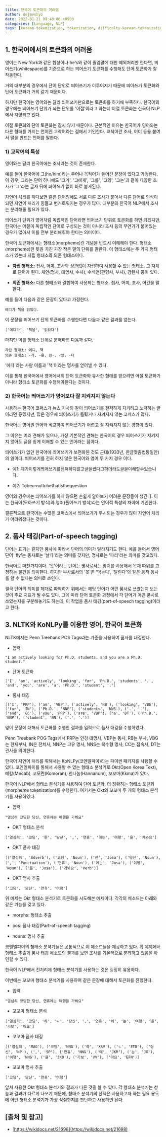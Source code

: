 ```yaml
---
title: 한국어 토큰화의 어려움
author: dejavuhyo
date: 2022-01-21 09:40:00 +0900
categories: [Language, NLP]
tags: [korean-tokenization, tokenization, difficulty-korean-tokenization, nlp, 토큰화, 한국어-토큰화, 한국어-토큰화-어려움, 자연어-처리, 자연어]
---
```


## 1. 한국어에서의 토큰화의 어려움
영어는 New York과 같은 합성어나 he's와 같이 줄임말에 대한 예외처리만 한다면, 띄어쓰기(whitespace)를 기준으로 하는 띄어쓰기 토큰화를 수행해도 단어 토큰화가 잘 작동한다.

거의 대부분의 경우에서 단어 단위로 띄어쓰기가 이루어지기 때문에 띄어쓰기 토큰화와 단어 토큰화가 거의 같기 때문이다.

하지만 한국어는 영어와는 달리 띄어쓰기만으로는 토큰화를 하기에 부족하다. 한국어의 경우에는 띄어쓰기 단위가 되는 단위를 '어절'이라고 하는데 어절 토큰화는 한국어 NLP에서 지양되고 있다.

어절 토큰화와 단어 토큰화는 같지 않기 때문이다. 근본적인 이유는 한국어가 영어와는 다른 형태를 가지는 언어인 교착어라는 점에서 기인한다. 교착어란 조사, 어미 등을 붙여서 말을 만드는 언어를 말한다.

### 1) 교착어의 특성
영어와는 달리 한국어에는 조사라는 것이 존재한다.

예를 들어 한국어에 그(he/him)라는 주어나 목적어가 들어간 문장이 있다고 가정한다. 이 경우, 그라는 단어 하나에도 '그가', '그에게', '그를', '그와', '그는'과 같이 다양한 조사가 '그'라는 글자 뒤에 띄어쓰기 없이 바로 붙게된다.

자연어 처리를 하다보면 같은 단어임에도 서로 다른 조사가 붙어서 다른 단어로 인식이 되면 자연어 처리가 힘들고 번거로워지는 경우가 많다. 대부분의 한국어 NLP에서 조사는 분리해줄 필요가 있다.

띄어쓰기 단위가 영어처럼 독립적인 단어라면 띄어쓰기 단위로 토큰화를 하면 되겠지만, 한국어는 어절이 독립적인 단어로 구성되는 것이 아니라 조사 등의 무언가가 붙어있는 경우가 많아서 이를 전부 분리해줘야 한다는 의미이다.

한국어 토큰화에서는 형태소(morpheme)란 개념을 반드시 이해해야 한다. 형태소(morpheme)란 뜻을 가진 가장 작은 말의 단위를 말한다. 이 형태소에는 두 가지 형태소가 있는데 자립 형태소와 의존 형태소이다.

* **자립 형태소:** 접사, 어미, 조사와 상관없이 자립하여 사용할 수 있는 형태소. 그 자체로 단어가 된다. 체언(명사, 대명사, 수사), 수식언(관형사, 부사), 감탄사 등이 있다.

* **의존 형태소:** 다른 형태소와 결합하여 사용되는 형태소. 접사, 어미, 조사, 어간을 말한다.

예를 들어 다음과 같은 문장이 있다고 가정한다.

```text
에디가 책을 읽었다.
```

이 문장을 띄어쓰기 단위 토큰화를 수행한다면 다음과 같은 결과를 얻는다.

```text
['에디가', '책을', '읽었다']
```

하지만 이를 형태소 단위로 분해하면 다음과 같다.

```text
자립 형태소: 에디, 책
의존 형태소: -가, -을, 읽-, -었, -다
```

'에디'라는 사람 이름과 '책'이라는 명사를 얻어낼 수 있다.

이를 통해 한국어에서 영어에서의 단어 토큰화와 유사한 형태를 얻으려면 어절 토큰화가 아니라 형태소 토큰화를 수행해야한다는 것이다.

### 2) 한국어는 띄어쓰기가 영어보다 잘 지켜지지 않는다
사용하는 한국어 코퍼스가 뉴스 기사와 같이 띄어쓰기를 철저하게 지키려고 노력하는 글이라면 좋겠지만, 많은 경우에 띄어쓰기가 틀렸거나 지켜지지 않는 코퍼스가 많다.

한국어는 영어권 언어와 비교하여 띄어쓰기가 어렵고 잘 지켜지지 않는 경향이 있다.

그 이유는 여러 견해가 있으나, 가장 기본적인 견해는 한국어의 경우 띄어쓰기가 지켜지지 않아도 글을 쉽게 이해할 수 있는 언어라는 점이다.

띄어쓰기가 없던 한국어에 띄어쓰기가 보편화된 것도 근대(1933년, 한글맞춤법통일안)의 일이다. 띄어쓰기를 전혀 하지 않은 한국어와 영어 두 가지 경우 이다.

* 예1: 제가이렇게띄어쓰기를전혀하지않고글을썼다고하더라도글을이해할수있습니다.

* 예2: Tobeornottobethatisthequestion

영어의 경우에는 띄어쓰기를 하지 않으면 손쉽게 알아보기 어려운 문장들이 생긴다. 이는 한국어(모아쓰기 방식)와 영어(풀어쓰기 방식)라는 언어적 특성의 차이에 기인한다.

결론적으로 한국어는 수많은 코퍼스에서 띄어쓰기가 무시되는 경우가 많아 자연어 처리가 어려워졌다는 것이다.

## 2. 품사 태깅(Part-of-speech tagging)
단어는 표기는 같지만 품사에 따라서 단어의 의미가 달라지기도 한다. 예를 들어서 영어 단어 'fly'는 동사로는 '날다'라는 의미를 갖지만, 명사로는 '파리'라는 의미를 갖고있다.

한국어도 마찬가지이다. '못'이라는 단어는 명사로서는 망치를 사용해서 목재 따위를 고정하는 물건을 의미한다. 하지만 부사로서의 '못'은 '먹는다', '달린다'와 같은 동작 동사를 할 수 없다는 의미로 쓰인다.

결국 단어의 의미를 제대로 파악하기 위해서는 해당 단어가 어떤 품사로 쓰였는지 보는 것이 주요 지표가 될 수도 있다. 그에 따라 단어 토큰화 과정에서 각 단어가 어떤 품사로 쓰였는지를 구분해놓기도 하는데, 이 작업을 품사 태깅(part-of-speech tagging)이라고 한다.

## 3. NLTK와 KoNLPy를 이용한 영어, 한국어 토큰화
NLTK에서는 Penn Treebank POS Tags라는 기준을 사용하여 품사를 태깅한다.

* 입력

```text
"I am actively looking for Ph.D. students. and you are a Ph.D. student."
```

* 단어 토큰화

```text
['I', 'am', 'actively', 'looking', 'for', 'Ph.D.', 'students', '.', 'and', 'you', 'are', 'a', 'Ph.D.', 'student', '.']
```

* 품사 태깅

```text
[('I', 'PRP'), ('am', 'VBP'), ('actively', 'RB'), ('looking', 'VBG'), ('for', 'IN'), ('Ph.D.', 'NNP'), ('students', 'NNS'), ('.', '.'), ('and', 'CC'), ('you', 'PRP'), ('are', 'VBP'), ('a', 'DT'), ('Ph.D.', 'NNP'), ('student', 'NN'), ('.', '.')]
```

영어 문장에 대해서 토큰화를 수행한 결과를 입력으로 품사 태깅을 수행하였다.

Penn Treebank POG Tags에서 PRP는 인칭 대명사, VBP는 동사, RB는 부사, VBG는 현재부사, IN은 전치사, NNP는 고유 명사, NNS는 복수형 명사, CC는 접속사, DT는 관사를 의미한다.

한국어 자연어 처리를 위해서는 KoNLPy(코엔엘파이)라는 파이썬 패키지를 사용할 수 있다. 코엔엘파이를 통해서 사용할 수 있는 형태소 분석기로 Okt(Open Korea Text), 메캅(Mecab), 코모란(Komoran), 한나눔(Hannanum), 꼬꼬마(Kkma)가 있다.

한국어 NLP에서 형태소 분석기를 사용하여 단어 토큰화, 더 정확히는 형태소 토큰화(morpheme tokenization)를 수행한다. 여기서는 Okt와 꼬꼬마 두 개의 형태소 분석기를 사용하였다.

* 입력

```text
"열심히 코딩한 당신, 연휴에는 여행을 가봐요"
```

* OKT 형태소 분석

```text
['열심히', '코딩', '한', '당신', ',', '연휴', '에는', '여행', '을', '가봐요']
```

* OKT 품사 태깅

```text
[('열심히', 'Adverb'), ('코딩', 'Noun'), ('한', 'Josa'), ('당신', 'Noun'), (',', 'Punctuation'), ('연휴', 'Noun'), ('에는', 'Josa'), ('여행', 'Noun'), ('을', 'Josa'), ('가봐요', 'Verb')]
```

* OKT 명사 추출

```text
['코딩', '당신', '연휴', '여행']
```

위 예제는 Okt 형태소 분석기로 토큰화를 시도해본 예제이다. 각각의 메소드는 아래와 같은 기능을 갖고 있다.

* morphs: 형태소 추출

* pos: 품사 태깅(Part-of-speech tagging)

* nouns: 명사 추출

코엔엘파이의 형태소 분석기들은 공통적으로 이 메소드들을 제공하고 있다. 위 예제에서 형태소 추출과 품사 태깅 메소드의 결과를 보면 조사를 기본적으로 분리하고 있음을 확인할 수 있다.

한국어 NLP에서 전처리에 형태소 분석기를 사용하는 것은 굉장히 유용하다.

이번에는 꼬꼬마 형태소 분석기를 사용하여 같은 문장에 대해서 토큰화를 진행한다.

* 입력

```text
"열심히 코딩한 당신, 연휴에는 여행을 가봐요"
```

* 꼬꼬마 형태소 분석

```text
['열심히', '코딩', '하', 'ㄴ', '당신', ',', '연휴', '에', '는', '여행', '을', '가보', '아요']
```

* 꼬꼬마 품사 태깅

```text
[('열심히', 'MAG'), ('코딩', 'NNG'), ('하', 'XSV'), ('ㄴ', 'ETD'), ('당신', 'NP'), (',', 'SP'), ('연휴', 'NNG'), ('에', 'JKM'), ('는', 'JX'), ('여행', 'NNG'), ('을', 'JKO'), ('가보', 'VV'), ('아요', 'EFN')]
```

* 꼬꼬마 명사 추출

```text
['코딩', '당신', '연휴', '여행']
```

앞서 사용한 Okt 형태소 분석기와 결과가 다른 것을 볼 수 있다. 각 형태소 분석기는 성능과 결과가 다르게 나오기 때문에, 형태소 분석기의 선택은 사용하고자 하는 필요 용도에 어떤 형태소 분석기가 가장 적절한지를 판단하고 사용하면 된다.

## [출처 및 참고]
* [https://wikidocs.net/21698](https://wikidocs.net/21698)
